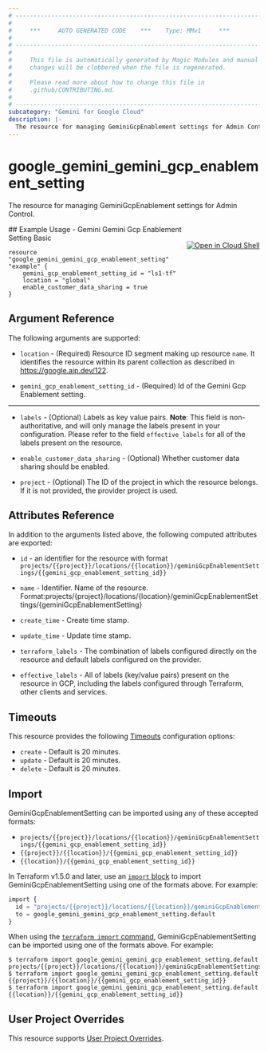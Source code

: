 ```yaml
---
# ----------------------------------------------------------------------------
#
#     ***     AUTO GENERATED CODE    ***    Type: MMv1     ***
#
# ----------------------------------------------------------------------------
#
#     This file is automatically generated by Magic Modules and manual
#     changes will be clobbered when the file is regenerated.
#
#     Please read more about how to change this file in
#     .github/CONTRIBUTING.md.
#
# ----------------------------------------------------------------------------
subcategory: "Gemini for Google Cloud"
description: |-
  The resource for managing GeminiGcpEnablement settings for Admin Control.
---
```


# google_gemini_gemini_gcp_enablement_setting

The resource for managing GeminiGcpEnablement settings for Admin Control.



<div class = "oics-button" style="float: right; margin: 0 0 -15px">
  <a href="https://console.cloud.google.com/cloudshell/open?cloudshell_git_repo=https%3A%2F%2Fgithub.com%2Fterraform-google-modules%2Fdocs-examples.git&cloudshell_image=gcr.io%2Fcloudshell-images%2Fcloudshell%3Alatest&cloudshell_print=.%2Fmotd&cloudshell_tutorial=.%2Ftutorial.md&cloudshell_working_dir=gemini_gemini_gcp_enablement_setting_basic&open_in_editor=main.tf" target="_blank">
    <img alt="Open in Cloud Shell" src="//gstatic.com/cloudssh/images/open-btn.svg" style="max-height: 44px; margin: 32px auto; max-width: 100%;">
  </a>
</div>
## Example Usage - Gemini Gemini Gcp Enablement Setting Basic


```hcl
resource "google_gemini_gemini_gcp_enablement_setting" "example" {
    gemini_gcp_enablement_setting_id = "ls1-tf"
    location = "global"
    enable_customer_data_sharing = true
}
```

## Argument Reference

The following arguments are supported:


* `location` -
  (Required)
  Resource ID segment making up resource `name`. It identifies the resource within its parent collection as described in https://google.aip.dev/122.

* `gemini_gcp_enablement_setting_id` -
  (Required)
  Id of the Gemini Gcp Enablement setting.


- - -


* `labels` -
  (Optional)
  Labels as key value pairs.
  **Note**: This field is non-authoritative, and will only manage the labels present in your configuration.
  Please refer to the field `effective_labels` for all of the labels present on the resource.

* `enable_customer_data_sharing` -
  (Optional)
  Whether customer data sharing should be enabled.

* `project` - (Optional) The ID of the project in which the resource belongs.
    If it is not provided, the provider project is used.


## Attributes Reference

In addition to the arguments listed above, the following computed attributes are exported:

* `id` - an identifier for the resource with format `projects/{{project}}/locations/{{location}}/geminiGcpEnablementSettings/{{gemini_gcp_enablement_setting_id}}`

* `name` -
  Identifier. Name of the resource.
  Format:projects/{project}/locations/{location}/geminiGcpEnablementSettings/{geminiGcpEnablementSetting}

* `create_time` -
  Create time stamp.

* `update_time` -
  Update time stamp.

* `terraform_labels` -
  The combination of labels configured directly on the resource
   and default labels configured on the provider.

* `effective_labels` -
  All of labels (key/value pairs) present on the resource in GCP, including the labels configured through Terraform, other clients and services.


## Timeouts

This resource provides the following
[Timeouts](https://developer.hashicorp.com/terraform/plugin/sdkv2/resources/retries-and-customizable-timeouts) configuration options:

- `create` - Default is 20 minutes.
- `update` - Default is 20 minutes.
- `delete` - Default is 20 minutes.

## Import


GeminiGcpEnablementSetting can be imported using any of these accepted formats:

* `projects/{{project}}/locations/{{location}}/geminiGcpEnablementSettings/{{gemini_gcp_enablement_setting_id}}`
* `{{project}}/{{location}}/{{gemini_gcp_enablement_setting_id}}`
* `{{location}}/{{gemini_gcp_enablement_setting_id}}`


In Terraform v1.5.0 and later, use an [`import` block](https://developer.hashicorp.com/terraform/language/import) to import GeminiGcpEnablementSetting using one of the formats above. For example:

```tf
import {
  id = "projects/{{project}}/locations/{{location}}/geminiGcpEnablementSettings/{{gemini_gcp_enablement_setting_id}}"
  to = google_gemini_gemini_gcp_enablement_setting.default
}
```

When using the [`terraform import` command](https://developer.hashicorp.com/terraform/cli/commands/import), GeminiGcpEnablementSetting can be imported using one of the formats above. For example:

```
$ terraform import google_gemini_gemini_gcp_enablement_setting.default projects/{{project}}/locations/{{location}}/geminiGcpEnablementSettings/{{gemini_gcp_enablement_setting_id}}
$ terraform import google_gemini_gemini_gcp_enablement_setting.default {{project}}/{{location}}/{{gemini_gcp_enablement_setting_id}}
$ terraform import google_gemini_gemini_gcp_enablement_setting.default {{location}}/{{gemini_gcp_enablement_setting_id}}
```

## User Project Overrides

This resource supports [User Project Overrides](https://registry.terraform.io/providers/hashicorp/google/latest/docs/guides/provider_reference#user_project_override).
